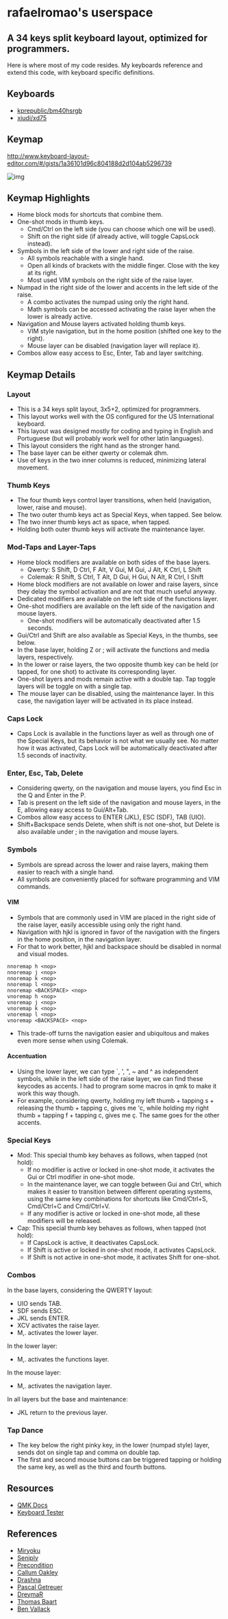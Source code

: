 # rafaelromao's userspace
## A 34 keys split keyboard layout, optimized for programmers.

Here is where most of my code resides. My keyboards reference and extend this code, with keyboard specific definitions.

## Keyboards

- [kprepublic/bm40hsrgb](../../keyboards/kprepublic/bm40hsrgb/keymaps/rafaelromao/readme.md)
- [xiudi/xd75](../../keyboards/xiudi/xd75/keymaps/rafaelromao/readme.md)

## Keymap

http://www.keyboard-layout-editor.com/#/gists/1a36101d96c804188d2d104ab5296739

![img](https://i.imgur.com/MLVizrd.png)

## Keymap Highlights
- Home block mods for shortcuts that combine them.
- One-shot mods in thumb keys.
	- Cmd/Ctrl on the left side (you can choose which one will be used).
	- Shift on the right side (if already active, will toggle CapsLock instead).
- Symbols in the left side of the lower and right side of the raise.
    - All symbols reachable with a single hand.
    - Open all kinds of brackets with the middle finger. Close with the key at its right. 
    - Most used VIM symbols on the right side of the raise layer.
- Numpad in the right side of the lower and accents in the left side of the raise.
	- A combo activates the numpad using only the right hand.
	- Math symbols can be accessed activating the raise layer when the lower is already active.
- Navigation and Mouse layers activated holding thumb keys.
    - VIM style navigation, but in the home position (shifted one key to the right).
    - Mouse layer can be disabled (navigation layer will replace it).
- Combos allow easy access to Esc, Enter, Tab and layer switching.

## Keymap Details

### Layout
- This is a 34 keys split layout, 3x5+2, optimized for programmers.
- This layout works well with the OS configured for the US International keyboard.
- This layout was designed mostly for coding and typing in English and Portuguese (but will probably work well for other latin languages).
- This layout considers the right hand as the stronger hand.
- The base layer can be either qwerty or colemak dhm.
- Use of keys in the two inner columns is reduced, minimizing lateral movement.

### Thumb Keys
- The four thumb keys control layer transitions, when held (navigation, lower, raise and mouse).
- The two outer thumb keys act as Special Keys, when tapped. See below.
- The two inner thumb keys act as space, when tapped.
- Holding both outer thumb keys will activate the maintenance layer.

### Mod-Taps and Layer-Taps
- Home block modifiers are available on both sides of the base layers.
  - Qwerty: S Shift, D Ctrl, F Alt, V Gui, M Gui, J Alt, K Ctrl, L Shift
  - Colemak: R Shift, S Ctrl, T Alt, D Gui, H Gui, N Alt, R Ctrl, I Shift
- Home block modifiers are not available on lower and raise layers, since they delay the symbol activation and are not that much useful anyway.
- Dedicated modifiers are available on the left side of the functions layer.
- One-shot modifiers are available on the left side of the navigation and mouse layers.
  - One-shot modifiers will be automatically deactivated after 1.5 seconds.
- Gui/Ctrl and Shift are also available as Special Keys, in the thumbs, see below.
- In the base layer, holding Z or ; will activate the functions and media layers, respectively.
- In the lower or raise layers, the two opposite thumb key can be held (or tapped, for one shot) to activate its corresponding layer.
- One-shot layers and mods remain active with a double tap. Tap toggle layers will be toggle on with a single tap.
- The mouse layer can be disabled, using the maintenance layer. In this case, the navigation layer will be activated in its place instead.

### Caps Lock
- Caps Lock is available in the functions layer as well as through one of the Special Keys, but its behavior is not what we usually see. No matter how it was activated, Caps Lock will be automatically deactivated after 1.5 seconds of inactivity.

### Enter, Esc, Tab, Delete
- Considering qwerty, on the navigation and mouse layers, you find Esc in the Q and Enter in the P.
- Tab is present on the left side of the navigation and mouse layers, in the E, allowing easy access to Gui/Alt+Tab.
- Combos allow easy access to ENTER (JKL), ESC (SDF), TAB (UIO).
- Shift+Backspace sends Delete, when shift is not one-shot, but Delete is also available under ; in the navigation and mouse layers.

### Symbols
- Symbols are spread across the lower and raise layers, making them easier to reach with a single hand.
- All symbols are conveniently placed for software programming and VIM commands.

#### VIM
- Symbols that are commonly used in VIM are placed in the right side of the raise layer, easily accessible using only the right hand. 
- Navigation with hjkl is ignored in favor of the navigation with the fingers in the home position, in the navigation layer.
- For that to work better, hjkl and backspace should be disabled in normal and visual modes.
```vim
nnoremap h <nop>
nnoremap j <nop>
nnoremap k <nop>
nnoremap l <nop>
nnoremap <BACKSPACE> <nop>
vnoremap h <nop>
vnoremap j <nop>
vnoremap k <nop>
vnoremap l <nop>
vnoremap <BACKSPACE> <nop>
```
- This trade-off turns the navigation easier and ubiquitous and makes even more sense when using Colemak.

#### Accentuation
- Using the lower layer, we can type `, ', ", ~ and ^ as independent symbols, while in the left side of the raise layer, we can find these keycodes as accents. I had to program some macros in qmk to make it work this way though.
- For example, considering qwerty, holding my left thumb + tapping s + releasing the thumb + tapping c, gives me 'c, while holding my right thumb + tapping f + tapping c, gives me ç. The same goes for the other accents.

### Special Keys

- Mod: This special thumb key behaves as follows, when tapped (not hold):
    - If no modifier is active or locked in one-shot mode, it activates the Gui or Ctrl modifier in one-shot mode.
    - In the maintenance layer, we can toggle between Gui and Ctrl, which makes it easier to transition between different operating systems, using the same key combinations for shortcuts like Cmd/Ctrl+S, Cmd/Ctrl+C and Cmd/Ctrl+V.
    - If any modifier is active or locked in one-shot mode, all these modifiers will be released.
- Cap: This special thumb key behaves as follows, when tapped (not hold):
    - If CapsLock is active, it deactivates CapsLock.
    - If Shift is active or locked in one-shot mode, it activates CapsLock.
    - If Shift is not active in one-shot mode, it activates Shift for one-shot.

### Combos

In the base layers, considering the QWERTY layout:
- UIO sends TAB. 
- SDF sends ESC.
- JKL sends ENTER.
- XCV activates the raise layer.
- M,. activates the lower layer.

In the lower layer:
- M,. activates the functions layer.

In the mouse layer:
- M,. activates the navigation layer.

In all layers but the base and maintenance:
- JKL return to the previous layer.

### Tap Dance

- The key below the right pinky key, in the lower (numpad style) layer, sends dot on single tap and comma on double tap.
- The first and second mouse buttons can be triggered tapping or holding the same key, as well as the third and fourth buttons.

## Resources

- [QMK Docs](https://docs.qmk.fm)
- [Keyboard Tester](https://config.qmk.fm/#/test)

## References

- [Miryoku](https://github.com/manna-harbour/miryoku)
- [Seniply](https://stevep99.github.io/seniply)
- [Precondition](https://github.com/precondition/dactyl-manuform-keymap)
- [Callum Oakley](https://github.com/callum-oakley/qmk_firmware/tree/master/users/callum)
- [Drashna](https://github.com/qmk/qmk_firmware/tree/master/users/drashna)
- [Pascal Getreuer](https://github.com/getreuer/qmk-keymap)
- [DreymaR](https://dreymar.colemak.org)
- [Thomas Baart](https://thomasbaart.nl/2018/12/01/reducing-firmware-size-in-qmk/)
- [Ben Vallack](https://youtube.com/c/BenVallack)
